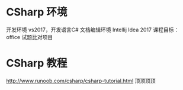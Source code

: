 ﻿# CSharp 环境
开发环境 vs2017，开发语言C#
文档编辑环境 Intellij Idea 2017
课程目标：office 试题比对项目
# CSharp 教程
http://www.runoob.com/csharp/csharp-tutorial.html
顶顶顶顶
